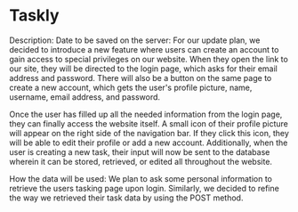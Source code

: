 # Taskly
  Description:
  Date to be saved on the server: For our update plan, we decided to introduce a new feature where users can create an account to gain access to special privileges on our website. When they open the      link to our site, they will be directed to the login page, which asks for their email address and password. There will also be a button on the same page to create a new account, which gets the user's   profile picture, name, username, email address, and password.

  Once the user has filled up all the needed information from the login page, they can finally access the website itself. A small icon of their profile picture will appear on the right side of the        navigation bar. If they click this icon, they will be able to edit their profile or add a new account. Additionally, when the user is creating a new task, their input will now be sent to the database   wherein it can be stored, retrieved, or edited all throughout the website.
  
  How the data will be used: We plan to ask some personal information to retrieve the users tasking page upon login. Similarly, we decided to refine the way we retrieved their task data by using the      POST method.

